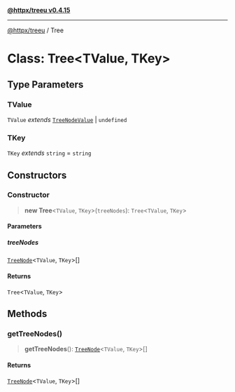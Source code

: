 [**@httpx/treeu v0.4.15**](../README.md)

***

[@httpx/treeu](../README.md) / Tree

# Class: Tree\<TValue, TKey\>

## Type Parameters

### TValue

`TValue` *extends* [`TreeNodeValue`](../type-aliases/TreeNodeValue.md) \| `undefined`

### TKey

`TKey` *extends* `string` = `string`

## Constructors

### Constructor

> **new Tree**\<`TValue`, `TKey`\>(`treeNodes`): `Tree`\<`TValue`, `TKey`\>

#### Parameters

##### treeNodes

[`TreeNode`](../type-aliases/TreeNode.md)\<`TValue`, `TKey`\>[]

#### Returns

`Tree`\<`TValue`, `TKey`\>

## Methods

### getTreeNodes()

> **getTreeNodes**(): [`TreeNode`](../type-aliases/TreeNode.md)\<`TValue`, `TKey`\>[]

#### Returns

[`TreeNode`](../type-aliases/TreeNode.md)\<`TValue`, `TKey`\>[]
